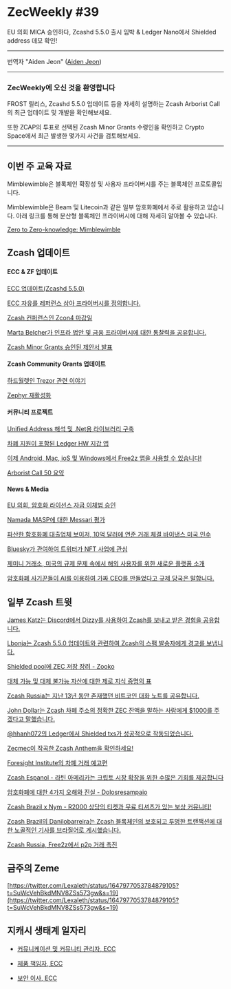# ZecWeekly #39

EU 의회 MICA 승인하다, Zcashd 5.5.0 출시 임박 & Ledger Nano에서 Shielded address 데모 확인! 

---

번역자 "Aiden Jeon" ([Aiden Jeon](https://twitter.com/zaos1004))

---

### ZecWeekly에 오신 것을 환영합니다

FROST 릴리스, Zcashd 5.5.0 업데이트 등을 자세히 설명하는 Zcash Arborist Call의 최근 업데이트 및 개발을 확인해보세요.

또한 ZCAP의 투표로 선택된 Zcash Minor Grants 수령인을 확인하고 Crypto Space에서 최근 발생한 몇가지 사건을 검토해보세요.

---

## 이번 주 교육 자료

Mimblewimble은 블록체인 확장성 및 사용자 프라이버시를 주는 블록체인 프로토콜입니다.

Mimblewimble은 Beam 및 Litecoin과 같은 일부 암호화폐에서 주로 활용하고 있습니다. 아래 링크를 통해 분산형 블록체인 프라이버시에 대해 자세히 알아볼 수 있습니다.

[Zero to Zero-knowledge: Mimblewimble](https://twitter.com/ZecHub/status/1649153619294408706?t=QLSofswKBSbB-sxRm_cO2Q&s=19) 


## Zcash 업데이트


#### ECC & ZF 업데이트
 

[ECC 업데이트(Zcashd 5.5.0)](https://forum.zcashcommunity.com/t/all-ecc-teams-focused-on-wallet-performance/42860/70)

[ECC 자유를 레퍼런스 삼아 프라이버시를 정의합니다.](https://twitter.com/ElectricCoinCo/status/1648758133165027328?t=BSudv1m3mJmYfatffB56aA&s=19) 

[Zcash 컨퍼런스인 Zcon4 마감일](https://twitter.com/ZcashFoundation/status/1649471981828427777?t=S0sY2Sc6W8eHhu6oq08TTA&s=19)

[Marta Belcher가 인프라 법안 및 금융 프라이버시에 대한 통찰력을 공유합니다.](https://twitter.com/ZcashFoundation/status/1648726323014008846?t=z22nouOLoobt80zey9NI4Q&s=19) 

[Zcash Minor Grants 승인된 제안서 발표](https://twitter.com/ZcashFoundation/status/1647896774152007684?t=jY1CWVlCvuc-zQTrysOi7Q&s=19) 


#### Zcash Community Grants 업데이트

[하드월렛인 Trezor 관련 이야기](https://twitter.com/jswihart/status/1649053066040344585?t=D75jBkKPwoyjpvuD4u7wAg&s=19) 

[Zephyr 재활성화](https://forum.zcashcommunity.com/t/zephyr-reactivation-we-need-your-help/44425) 



#### 커뮤니티 프로젝트

[Unified Address 해석 및 .Net용 라이브러리 구축](https://forum.zcashcommunity.com/t/unified-address-parsing-and-construction-library-for-net/44443) 

[차폐 지원이 포함된 Ledger HW 지갑 앱](https://forum.zcashcommunity.com/t/shielded-support-for-ledger-hw-wallet-maintenance-ledger-live-integration/44356)

[이제 Android, Mac, ioS 및 Windows에서 Free2z 앱을 사용할 수 있습니다!](https://twitter.com/free2zcash/status/1647891603078406147?t=XuxcNYPWQTPX7sBzstaZTA&s=19) 

[Arborist Call 50 요약](https://twitter.com/zksquirrel/status/1649289397131436035?t=uep1uGwJzZLJu56F_iU3qA&s=19)


#### News & Media

[EU 의회, 암호화 라이선스 자금 이체법 승인](https://www.coindesk.com/policy/2023/04/20/eu-parliament-approves-crypto-licensing-funds-transfer-rules/?outputType=amp) 

[Namada MASP에 대한 Messari 평가](https://twitter.com/MessariCrypto/status/1647997095440424960)

[파산한 함호화폐 대출업체 보이저, 10억 달러에 연준 거래 체결 바이낸스 미국 인수](https://decrypt.co/137338/bankrupt-crypto-lender-voyager-seals-fed-deal-for-1-billion-binance-us-acquisition?amp=1) 

[Bluesky가 관여하여 트위터가 NFT 사업에 관심](https://decrypt.co/137520/nft-twitter-all-good-vibes-again-bluesky) 

[제미니 거래소, 미국의 규제 문제 속에서 해외 사용자를 위한 새로운 플랫폼 소개](https://www.theblock.co/post/227722/gemini-foundation) 

[암호화폐 사기꾼들이 AI를 이용하여 가짜 CEO를 만들었다고 규제 당국은 말합니다.](https://decrypt.co/137519/crypto-scammers-used-ai-create-fake-ceo-regulators-say) 


## 일부 Zcash 트윗

[James Katz는 Discord에서 Dizzy를 사용하여 Zcash를 보내고 받은 경험을 공유합니다.](https://twitter.com/JamesKatzCrypto/status/1649568894544117766?s=19) 

[Lbonja는 Zcash 5.5.0 업데이트와 관련하여 Zcash의 스팸 발송자에게 경고를 보냅니다.](https://twitter.com/Lbonja/status/1647655523586568196?t=yOWdFj9b08hZeZ1quRiQdQ&s=19) 

[Shielded pool에 ZEC 저장 장려 - Zooko](https://twitter.com/zooko/status/1649100799409111051?t=hW0BcHHdlMMdRruVBioiJg&s=19) 

[대체 가능 및 대체 불가능 자산에 대한 제로 지식 증명의 표](https://twitter.com/T3IZ3C/status/1648709817282834433?t=MolqGxgJEGz7qAcAk13liw&s=19) 

[Zcash Russia는 지난 13년 동안 존재했던 비트코인 대화 노트를 공유합니다.](https://twitter.com/ZcashRussia/status/1648603415541432320?t=bzDYsvK9Ce0J0vdqnU05Xw&s=19) 

[John Dollar는 Zcash 차폐 주소의 정확한 ZEC 잔액을 말하는 사람에게 $1000를 주겠다고 말했습니다.](https://twitter.com/John___Dollar/status/1649602783467675650?t=NFgmEt2CY86YLint2NLxpw&s=19)

[@hhanh072의 Ledger에서 Shielded txs가  성공적으로 작동되었습니다.](https://twitter.com/zcash_community/status/1648040878965944359?t=tC47-lppd0OsgLcrRy4E4Q&s=19) 

[Zecmec이 작곡한 Zcash Anthem을 확인하세요!](https://twitter.com/zecmec21/status/1647229777122656256?t=hU9hEbs7iUxjlHz-BAoRVg&s=19)

[Foresight Institute의 차폐 거래 예고편](https://twitter.com/foresightinst/status/1647665940979408896?t=4VoJ_Ej2QRc4QlUaM-qkfQ&s=19) 

[Zcash Espanol - 라틴 아메리카는 크립토 시장 확장을 위한 수많은 기회를 제공합니다](https://twitter.com/zcashesp/status/1649573303747588096?t=077H2JQeO9Zf9jlm-MY0TQ&s=19) 

[암호화폐에 대한 4가지 오해와 진실 - Dolosresampaio](https://twitter.com/doloresampaio/status/1649239660638470144?t=EhZJw4DQ60HExzi-a4fnrw&s=19) 

[Zcash Brazil x Nym - R2000 상당의 티켓과 무료 티셔츠가 있는 보상 커뮤니티!](https://twitter.com/zcashbrazil/status/1649165891198656512?t=7F88NuR1Yx9PXgoa8sVaAw&s=19) 

[Zcash Brazil의 Danilobarreira는 Zcash 블록체인의 보호되고 투명한 트랜잭션에 대한 노골적인 기사를 브라질어로 게시했습니다.](https://twitter.com/zcashbrazil/status/1649165891198656512?t=7F88NuR1Yx9PXgoa8sVaAw&s=19) 

[Zcash Russia, Free2z에서 p2p 거래 촉진](https://twitter.com/ZcashRussia/status/1649415956597297152?t=4nPOeIQNM37zMZY_IgB8bg&s=19) 



## 금주의 Zeme

[https://twitter.com/Lexaleth/status/1647977053784879105?t=SuWcVehBkdMNV8ZSs573gw&s=19](https://twitter.com/Lexaleth/status/1647977053784879105?t=SuWcVehBkdMNV8ZSs573gw&s=19) 


## 지캐시 생태계 일자리

- [커뮤니케이션 및 커뮤니티 관리자, ECC](https://apply.workable.com/electric-coin-company/j/0EB27EE759/)

- [제품 책임자, ECC](https://apply.workable.com/electric-coin-company/j/6ACEC09B90/)

- [보안 이사, ECC](https://apply.workable.com/electric-coin-company/j/E68A4C20E2/)
